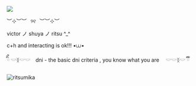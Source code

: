 
![](https://komarev.com/ghpvc/?username=lgraveyardletters&color=cb8087&style=plastic&label=the+attention+i+deserve+♡)

︶⊹︶︶⠀୨୧⠀︶︶⊹︶

 victor ノ shuya ノ ritsu ^_^ 

 c+h and interacting is ok!!! •⩊•

 ིྀ 𓎟ᛝ𓎟𓎟　dni - the basic dni criteria , you know what you are 　𓎟𓎟ᛝ𓎟 ྀི

![ritsumika](https://github.com/user-attachments/assets/c16d539c-4bf6-4031-a805-1179546159e2)
